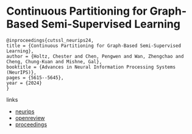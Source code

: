 # Continuous Partitioning for Graph-Based Semi-Supervised Learning

```
@inproceedings{cutssl_neurips24,
title = {Continuous Partitioning for Graph-Based Semi-Supervised Learning},
author = {Holtz, Chester and Chen, Pengwen and Wan, Zhengchao and Cheng, Chung-Kuan and Mishne, Gal},
booktitle = {Advances in Neural Information Processing Systems (NeurIPS)},
pages = {5615--5645},
year = {2024}
}
```

links
- [neurips](https://nips.cc/Conferences/2024/Schedule?showEvent=94088)
- [openreview](https://openreview.net/forum?id=hCOuip5Ona)
- [proceedings](https://papers.nips.cc//paper_files/paper/2024/hash/0a4e065fb5ee13441c90bb4b4d6072d0-Abstract-Conference.html)
